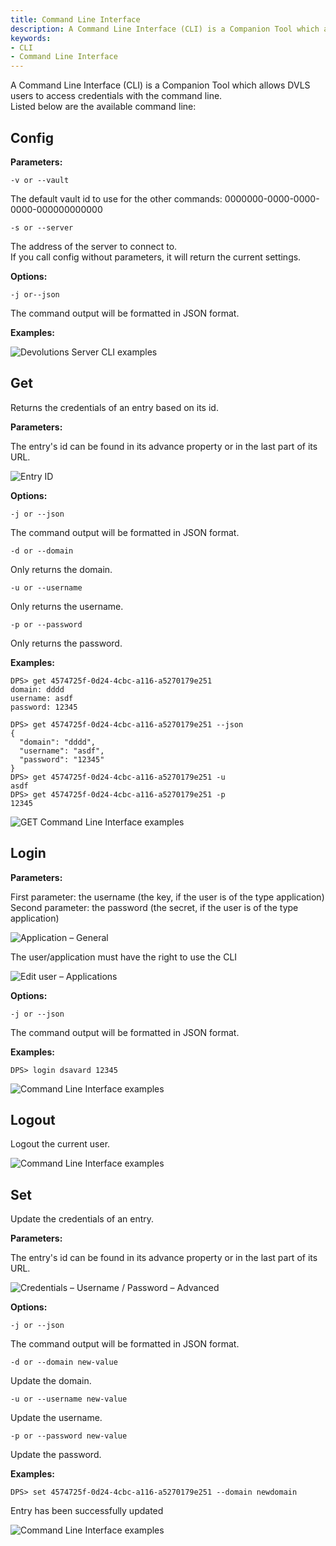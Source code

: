 ```yaml
---
title: Command Line Interface
description: A Command Line Interface (CLI) is a Companion Tool which allows Devolutions Server users to access credentials with the command line.
keywords:
- CLI
- Command Line Interface
---
```

A Command Line Interface (CLI) is a Companion Tool which allows DVLS users to access credentials with the command line.  
Listed below are the available command line: 

## Config 

**Parameters:**

`-v or --vault`

The default vault id to use for the other commands: 0000000-0000-0000-0000-000000000000 

`-s or --server`

The address of the server to connect to.  
If you call config without parameters, it will return the current settings.

**Options:**

`-j or--json`

The command output will be formatted in JSON format.

**Examples:**

![Devolutions Server CLI examples](/img/en/kb/KB8006.png) 

## Get 

Returns the credentials of an entry based on its id.  

**Parameters:**  

The entry's id can be found in its advance property or in the last part of its URL.  

![Entry ID](/img/en/kb/KB4351.png) 

**Options:**

`-j or --json`

The command output will be formatted in JSON format.

`-d or --domain`

Only returns the domain.

`-u or --username`

Only returns the username.

`-p or --password`

Only returns the password.

**Examples:**

```
DPS> get 4574725f-0d24-4cbc-a116-a5270179e251
domain: dddd
username: asdf
password: 12345

DPS> get 4574725f-0d24-4cbc-a116-a5270179e251 --json
{
  "domain": "dddd",
  "username": "asdf",
  "password": "12345"
}
DPS> get 4574725f-0d24-4cbc-a116-a5270179e251 -u
asdf
DPS> get 4574725f-0d24-4cbc-a116-a5270179e251 -p
12345
```

![GET Command Line Interface examples](/img/en/kb/KB4352.png) 

## Login 

**Parameters:**

First parameter: the username (the key, if the user is of the type application)  
Second parameter: the password (the secret, if the user is of the type application)  

![Application – General](/img/en/kb/KB4353.png) 

The user/application must have the right to use the CLI  

![Edit user – Applications](/img/en/kb/KB4354.png) 

**Options:**

`-j or --json`  

The command output will be formatted in JSON format.

**Examples:**

`DPS> login dsavard 12345`

![Command Line Interface examples](/img/en/kb/KB4355.png)

## Logout

Logout the current user.

![Command Line Interface examples](/img/en/kb/KB4356.png)

## Set

Update the credentials of an entry.

**Parameters:**

The entry's id can be found in its advance property or in the last part of its URL.

![Credentials – Username / Password – Advanced](/img/en/kb/KB4357.png) 

**Options:**

`-j or --json`

The command output will be formatted in JSON format.

`-d or --domain new-value`

Update the domain.

`-u or --username new-value`

Update the username.

`-p or --password new-value`

Update the password.

**Examples:**

`DPS> set 4574725f-0d24-4cbc-a116-a5270179e251 --domain newdomain`

Entry has been successfully updated

![Command Line Interface examples](/img/en/kb/KB4358.png) 